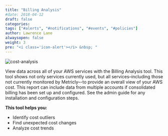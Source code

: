 ```yaml
---
title: "Billing Analysis"
#date: 2018-04-12
draft: false
categories:
tags: ["#alerts", "#notifications", "#events", "#policies"]
author: Lawrence Lane
alwaysopen: false
weight: 3
pre: "<i class='icon-alert'></i> &nbsp; "
---
```

![cost-analysis](/images/_index/cost-analysis.png)

View data across all of your AWS services with the Billing Analysis tool. This tool shows not only services currently used, but all services–including those not currently monitored by Metricly–-to provide an overall view of your AWS cost. This report can include data from multiple accounts if consolidated billing has been set up and configured. See the admin guide for any installation and configuration steps.

**This tool helps you:**

- Identify cost outliers
- Find unexpected cost changes
- Analyze cost trends

